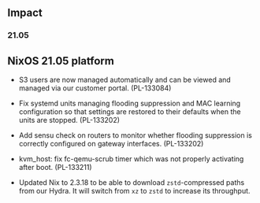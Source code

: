 
## Impact
### 21.05

## NixOS 21.05 platform

- S3 users are now managed automatically and can be viewed and managed via our
  customer portal. (PL-133084)

- Fix systemd units managing flooding suppression and MAC learning
  configuration so that settings are restored to their defaults when
  the units are stopped. (PL-133202)

- Add sensu check on routers to monitor whether flooding suppression
  is correctly configured on gateway interfaces. (PL-133202)

- kvm_host: fix fc-qemu-scrub timer which was not properly activating
  after boot. (PL-133211)

- Updated Nix to 2.3.18 to be able to download `zstd`-compressed paths from our Hydra. It will
  switch from `xz` to `zstd` to increase its throughput.
